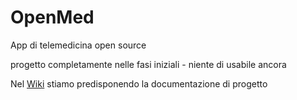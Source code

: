 # OpenMed
App di telemedicina open source

progetto completamente nelle fasi iniziali - niente di usabile ancora

Nel [Wiki](https://github.com/noiopen/OpenMed/wiki) stiamo predisponendo la documentazione di progetto
